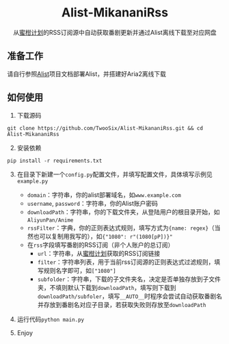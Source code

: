 <h1 align="center">
  Alist-MikananiRss
</h1>
<p align="center">
  从<a href="https://mikanani.me/">蜜柑计划</a>的RSS订阅源中自动获取番剧更新并通过Alist离线下载至对应网盘
</p>  

## 准备工作 
请自行参照[Alist](https://github.com/alist-org/alist)项目文档部署Alist，并搭建好Aria2离线下载

## 如何使用
1. 下载源码
```shell
git clone https://github.com/TwooSix/Alist-MikananiRss.git && cd Alist-MikananiRss
```
2. 安装依赖
```shell
pip install -r requirements.txt
```
3. 在目录下新建一个`config.py`配置文件，并填写配置文件，具体填写示例见`example.py`
	 - `domain`：字符串，你的alist部署域名，如`www.example.com`
	 - `username`, `password`：字符串，你的Alist账户密码
	 - `downloadPath`：字符串，你的下载文件夹，从登陆用户的根目录开始，如`AliyunPan/Anime`
	 - `rssFilter`：字典，你的正则表达式规则，填写方式为`{name: regex}`（当然也可以复制用我写的），如`{"1080": r"(1080[pP])}"`
	 - 在`rss`字段填写番剧的RSS订阅（非个人账户的总订阅）
		- `url`：字符串，从[蜜柑计划](https://mikanani.me/)获取的RSS订阅链接
		- `filter`：字符串列表，用于当前rss订阅源的正则表达式过滤规则，填写规则名字即可，如`["1080"]`
		- `subfolder`：字符串，下载的子文件夹名，决定是否单独存放到子文件夹，不填则默认下载到`downloadPath`，填写则下载到`downloadPath/subfoler`，填写`__AUTO__`时程序会尝试自动获取番剧名并存放到番剧名对应子目录，若获取失败则存放至`downloadPath`

4. 运行代码`python main.py`
5. Enjoy